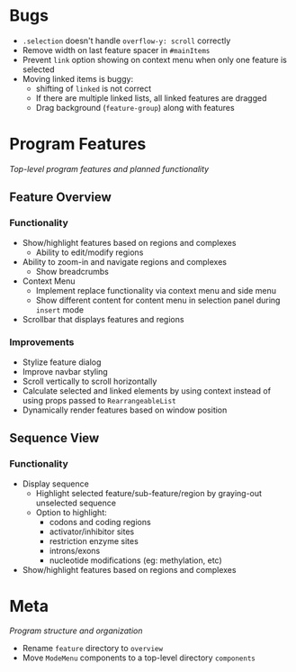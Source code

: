 # Bugs
- `.selection` doesn't handle `overflow-y: scroll` correctly
- Remove width on last feature spacer in `#mainItems`
- Prevent `link` option showing on context menu when only one feature is selected
- Moving linked items is buggy:
    - shifting of `linked` is not correct
    - If there are multiple linked lists, all linked features are dragged
    - Drag background (`feature-group`) along with features


# Program Features
_Top-level program features and planned functionality_

## Feature Overview

### Functionality
- Show/highlight features based on regions and complexes
    - Ability to edit/modify regions
- Ability to zoom-in and navigate regions and complexes
    - Show breadcrumbs
- Context Menu
    - Implement replace functionality via context menu and side menu
    - Show different content for content menu in selection panel during `insert` mode
- Scrollbar that displays features and regions

### Improvements
- Stylize feature dialog
- Improve navbar styling
- Scroll vertically to scroll horizontally
- Calculate selected and linked elements by using context instead of using props passed to `RearrangeableList`
- Dynamically render features based on window position


## Sequence View

### Functionality
- Display sequence
    - Highlight selected feature/sub-feature/region
      by graying-out unselected sequence
    - Option to highlight:
        - codons and coding regions
        - activator/inhibitor sites
        - restriction enzyme sites
        - introns/exons
        - nucleotide modifications (eg: methylation, etc)
- Show/highlight features based on regions and complexes


# Meta
_Program structure and organization_

- Rename `feature` directory to `overview`
- Move `ModeMenu` components to a top-level directory `components`
